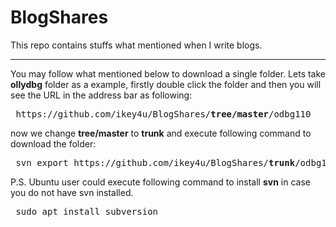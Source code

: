<h1>BlogShares</h1>
This repo contains stuffs what mentioned when I write blogs.
<hr/>
You may follow what mentioned below to download a single folder.
Lets take <b>ollydbg</b> folder as a example, firstly double click the
folder and  then you will see the URL in the address bar as following:
<pre> https://github.com/ikey4u/BlogShares/<b>tree/master</b>/odbg110 </pre>
now we change <b>tree/master</b> to <b>trunk</b> and execute following  command to 
download the folder:
<pre> svn export https://github.com/ikey4u/BlogShares/<b>trunk</b>/odbg110 </pre>

P.S.
Ubuntu user could execute following command to install <b>svn</b> in case you do not
have svn installed.
<pre> sudo apt install subversion </pre>
